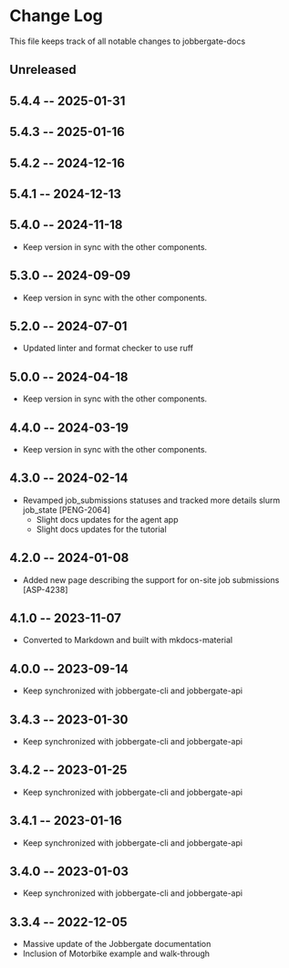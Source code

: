 # Change Log

This file keeps track of all notable changes to jobbergate-docs

## Unreleased


## 5.4.4 -- 2025-01-31
## 5.4.3 -- 2025-01-16
## 5.4.2 -- 2024-12-16
## 5.4.1 -- 2024-12-13
## 5.4.0 -- 2024-11-18
- Keep version in sync with the other components.

## 5.3.0 -- 2024-09-09
- Keep version in sync with the other components.

## 5.2.0 -- 2024-07-01
- Updated linter and format checker to use ruff

## 5.0.0 -- 2024-04-18

- Keep version in sync with the other components.

## 4.4.0 -- 2024-03-19

- Keep version in sync with the other components.

## 4.3.0 -- 2024-02-14

- Revamped job_submissions statuses and tracked more details slurm job_state [PENG-2064]
  - Slight docs updates for the agent app
  - Slight docs updates for the tutorial

## 4.2.0 -- 2024-01-08

- Added new page describing the support for on-site job submissions [ASP-4238]

## 4.1.0 -- 2023-11-07

- Converted to Markdown and built with mkdocs-material

## 4.0.0 -- 2023-09-14

- Keep synchronized with jobbergate-cli and jobbergate-api

## 3.4.3 -- 2023-01-30

- Keep synchronized with jobbergate-cli and jobbergate-api

## 3.4.2 -- 2023-01-25

- Keep synchronized with jobbergate-cli and jobbergate-api

## 3.4.1 -- 2023-01-16

- Keep synchronized with jobbergate-cli and jobbergate-api

## 3.4.0 -- 2023-01-03

- Keep synchronized with jobbergate-cli and jobbergate-api

## 3.3.4 -- 2022-12-05

- Massive update of the Jobbergate documentation
- Inclusion of Motorbike example and walk-through

